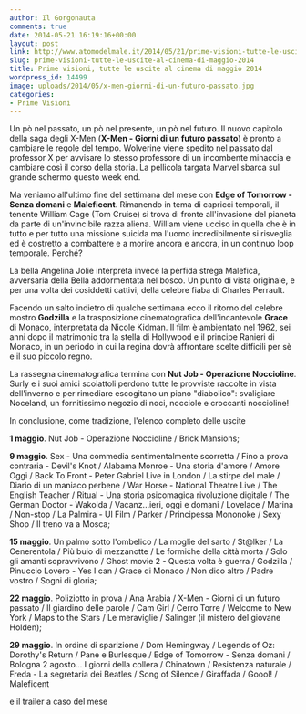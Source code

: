 ```yaml
---
author: Il Gorgonauta
comments: true
date: 2014-05-21 16:19:16+00:00
layout: post
link: http://www.atomodelmale.it/2014/05/21/prime-visioni-tutte-le-uscite-al-cinema-di-maggio-2014/
slug: prime-visioni-tutte-le-uscite-al-cinema-di-maggio-2014
title: Prime visioni, tutte le uscite al cinema di maggio 2014
wordpress_id: 14499
image: uploads/2014/05/x-men-giorni-di-un-futuro-passato.jpg
categories:
- Prime Visioni
---
```


Un pò nel passato, un pò nel presente, un pò nel futuro. Il nuovo capitolo della saga degli X-Men (**X-Men - Giorni di un futuro passato**) è pronto a cambiare le regole del tempo. Wolverine viene spedito nel passato dal professor X per avvisare lo stesso professore di un incombente minaccia e cambiare così il corso della storia. La pellicola targata Marvel sbarca sul grande schermo questo week end.

Ma veniamo all'ultimo fine del settimana del mese con **Edge of Tomorrow - Senza domani** e **Maleficent**. Rimanendo in tema di capricci temporali, il tenente William Cage (Tom Cruise) si trova di fronte all'invasione del pianeta da parte di un'invincibile razza aliena. William viene ucciso in quella che è in tutto e per tutto una missione suicida ma l'uomo incredibilmente si risveglia ed è costretto a combattere e a morire ancora e ancora, in un continuo loop temporale. Perché?

La bella Angelina Jolie interpreta invece la perfida strega Malefica, avversaria della Bella addormentata nel bosco. Un punto di vista originale, e per una volta dei cosiddetti cattivi, della celebre fiaba di Charles Perrault.

Facendo un salto indietro di qualche settimana ecco il ritorno del celebre mostro **Godzilla** e la trasposizione cinematografica dell'incantevole **Grace** di Monaco, interpretata da Nicole Kidman. Il film è ambientato nel 1962, sei anni dopo il matrimonio tra la stella di Hollywood e il principe Ranieri di Monaco, in un periodo in cui la regina dovrà affrontare scelte difficili per sè e il suo piccolo regno.

La rassegna cinematografica termina con **Nut Job - Operazione Noccioline**. Surly e i suoi amici scoiattoli perdono tutte le provviste raccolte in vista dell'inverno e per rimediare escogitano un piano "diabolico": svaligiare Noceland, un fornitissimo negozio di noci, nocciole e croccanti noccioline!

In conclusione, come tradizione, l'elenco completo delle uscite

**1 maggio**. Nut Job - Operazione Noccioline / Brick Mansions;

**9 maggio**. Sex - Una commedia sentimentalmente scorretta / Fino a prova contraria - Devil's Knot / Alabama Monroe - Una storia d'amore / Amore Oggi / Back To Front - Peter Gabriel Live in London / La stirpe del male / Diario di un maniaco perbene / War Horse - National Theatre Live / The English Teacher / Ritual - Una storia psicomagica rivoluzione digitale / The German Doctor - Wakolda / Vacanz...ieri, oggi e domani / Lovelace / Marina / Non-stop / La Palmira - Ul Film / Parker / Principessa Mononoke / Sexy Shop / Il treno va a Mosca;

**15 maggio**. Un palmo sotto l'ombelico / La moglie del sarto / St@lker / La Cenerentola / Più buio di mezzanotte / Le formiche della città morta / Solo gli amanti sopravvivono / Ghost movie 2 - Questa volta è guerra / Godzilla / Pinuccio Lovero - Yes I can / Grace di Monaco / Non dico altro / Padre vostro / Sogni di gloria;

**22 maggio**. Poliziotto in prova / Ana Arabia / X-Men - Giorni di un futuro passato / Il giardino delle parole / Cam Girl / Cerro Torre / Welcome to New York / Maps to the Stars / Le meraviglie / Salinger (il mistero del giovane Holden);

**29 maggio**. In ordine di sparizione / Dom Hemingway / Legends of Oz: Dorothy's Return / Pane e Burlesque / Edge of Tomorrow - Senza domani / Bologna 2 agosto... I giorni della collera / Chinatown / Resistenza naturale / Freda - La segretaria dei Beatles / Song of Silence / Giraffada / Goool! / Maleficent

e il trailer a caso del mese

